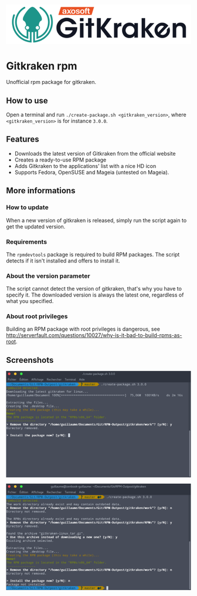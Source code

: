 ![gitkraken logo](gitkraken-wide.png)

# Gitkraken rpm

Unofficial rpm package for gitkraken.

## How to use
Open a terminal and run `./create-package.sh <gitkraken_version>`, where `<gitkraken_version>` is for instance `3.0.0`.

## Features
- Downloads the latest version of Gitkraken from the official website
- Creates a ready-to-use RPM package
- Adds Gitkraken to the applications' list with a nice HD icon
- Supports Fedora, OpenSUSE and Mageia (untested on Mageia).

## More informations

### How to update
When a new version of gitkraken is released, simply run the script again to get the updated version.

### Requirements
The `rpmdevtools` package is required to build RPM packages. The script detects if it isn't installed and offers to install it.

### About the version parameter
The script cannot detect the version of gitkraken, that's why you have to specify it. The downloaded version is always the latest one, regardless of what you specified.

### About root privileges
Building an RPM package with root privileges is dangerous, see http://serverfault.com/questions/10027/why-is-it-bad-to-build-rpms-as-root.

## Screenshots
![beautiful screenshot](screenshot1.png)

![screenshot when gitkraken has already been downloaded](screenshot2.png)
